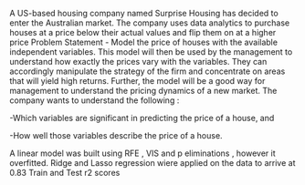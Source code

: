 A US-based housing company named Surprise Housing has decided to enter the Australian market. 
The company uses data analytics to purchase houses at a price below their actual values and flip them on at a higher price
Problem Statement - Model the price of houses with the available independent variables. 
This model will then be used by the management to understand how exactly the prices vary with the variables. 
They can accordingly manipulate the strategy of the firm and concentrate on areas that will yield high returns. Further, the model will be a good way for management to understand the pricing dynamics of a new market.
The company wants to understand the following :

-Which variables are significant in predicting the price of a house, and

-How well those variables describe the price of a house.

A linear model was built using RFE , VIS and p eliminations , however it overfitted.
Ridge and Lasso regression wiere applied on the data to arrive at 0.83 Train and Test r2 scores